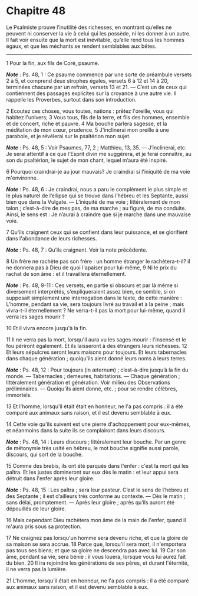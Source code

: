 # Chapitre 48

Le Psalmiste prouve l’inutilité des richesses, en montrant qu’elles ne peuvent ni conserver la vie à celui qui les possède, ni les donner à un autre.
Il fait voir ensuite que la mort est inévitable, qu’elle rend tous les hommes égaux, et que les méchants se rendent semblables aux bêtes.

***

1 Pour la fin, aux fils de Coré, psaume.

***Note*** :  Ps. 48, 1 : Ce psaume commence par une sorte de préambule versets 2 à 5, et comprend deux strophes égales, versets 6 à 12 et 14 à 20, terminées chacune par un refrain, versets 13 et 21. ― C’est un de ceux qui contiennent des passages explicites sur la croyance à une autre vie. Il rappelle les Proverbes, surtout dans son introduction.


2 Ecoutez ces choses, vous toutes, nations : prêtez l'oreille, vous qui habitez l'univers; 3 Vous tous, fils de la terre, et fils des hommes, ensemble et de concert, riche et pauvre. 4 Ma bouche parlera sagesse, et la méditation de mon cœur, prudence. 5 J'inclinerai mon oreille à une parabole, et je révélerai sur le psaltérion mon sujet.

***Note*** :  Ps. 48, 5 : Voir Psaumes, 77, 2 ; Matthieu, 13, 35. ― J’inclinerai, etc. Je serai attentif à ce que l’Esprit divin me suggérera, et je ferai connaître, au son du psaltérion, le sujet de mon chant, lequel m’aura été inspiré.


6 Pourquoi craindrai-je au jour mauvais? Je craindrai si l'iniquité de ma voie m'environne.

***Note*** :  Ps. 48, 6 : Je craindrai, nous a paru le complément le plus simple et le plus naturel de l’ellipse qui se trouve dans l’hébreu et les Septante, aussi bien que dans la Vulgate. ― L’iniquité de ma voie ; littéralement de mon talon ; c’est-à-dire de mes pas, de ma marche ; au figuré, de ma conduite. Ainsi, le sens est : Je n’aurai à craindre que si je marche dans une mauvaise voie.

7 Qu'ils craignent ceux qui se confient dans leur puissance, et se glorifient dans l'abondance de leurs richesses.

***Note*** :  Ps. 48, 7 : Qu’ils craignent. Voir la note précédente.

8 Un frère ne rachète pas son frère : un homme étranger le rachètera-t-il? il ne donnera pas à Dieu de quoi l'apaiser pour lui-même, 9 Ni le prix du rachat de son âme : et il travaillera éternellement.

***Note*** :  Ps. 48, 9-11 : Ces versets, en partie si obscurs et par là même si diversement interprétés, s’expliqueraient assez bien, ce semble, si on supposait simplement une interrogation dans le texte, de cette manière : L’homme, pendant sa vie, sera toujours livré au travail et à la peine ; mais vivra-t-il éternellement ? Ne verra-t-il pas la mort pour lui-même, quand il verra les sages mourir ?

10 Et il vivra encore jusqu'à la fin.


11 Il ne verra pas la mort, lorsqu'il aura vu les sages mourir : l'insensé et le fou périront également. Et ils laisseront à des étrangers leurs richesses. 12 Et leurs sépulcres seront leurs maisons pour toujours. Et leurs tabernacles dans chaque génération ; quoiqu'ils aient donné leurs noms à leurs terres.

***Note*** :  Ps. 48, 12 : Pour toujours (in æternum) ; c’est-à-dire jusqu’à la fin du monde. ― Tabernacles ; demeures, habitations. ― Chaque génération ; littéralement génération et génération. Voir milieu des Observations préliminaires. ― Quoiqu’ils aient donné, etc. ; pour se rendre célèbres, immortels.

13 Et l'homme, lorsqu'il était était en honneur, ne l'a pas compris : il a été comparé aux animaux sans raison, et il est devenu semblable à eux.


14 Cette voie qu'ils suivent est une pierre d'achoppement pour eux-mêmes, et néanmoins dans la suite ils se complairont dans leurs discours.

***Note*** :  Ps. 48, 14 : Leurs discours ; littéralement leur bouche. Par un genre de métonymie très usité en hébreu, le mot bouche signifie aussi parole, discours, qui sort de la bouche.

15 Comme des brebis, ils ont été parqués dans l'enfer : c'est la mort qui les paîtra. Et les justes domineront sur eux dès le matin : et leur appui sera détruit dans l'enfer après leur gloire.

***Note*** :  Ps. 48, 15 : Les paîtra ; sera leur pasteur. C’est le sens de l’hébreu et des Septante ; il est d’ailleurs très conforme au contexte. ― Dès le matin ; sans délai, promptement. ― Après leur gloire ; après qu’ils auront été dépouillés de leur gloire.

16 Mais cependant Dieu rachètera mon âme de la main de l'enfer, quand il m'aura pris sous sa protection.


17 Ne craignez pas lorsqu'un homme sera devenu riche, et que la gloire de sa maison se sera accrue. 18 Parce que, lorsqu'il sera mort, il n'emportera pas tous ses biens; et que sa gloire ne descendra pas avec lui. 19 Car son âme, pendant sa vie, sera bénie : il vous louera, lorsque vous lui aurez fait du bien. 20 Il ira rejoindre les générations de ses pères, et durant l'éternité, il ne verra pas la lumière.


21 L'homme, lorsqu'il était en honneur, ne l'a pas compris : il a été comparé aux animaux sans raison, et il est devenu semblable à eux.

